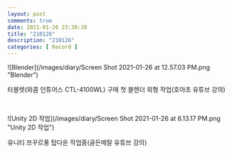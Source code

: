 ```yaml
---
layout: post
comments: true
date: 2021-01-26 23:30:20
title: "210126"
description: "210126"
categories: [ Record ]
---
```


![Blender](/images/diary/Screen Shot 2021-01-26 at 12.57.03 PM.png "Blender")

타블렛(와콤 인튜어스 CTL-4100WL) 구매 첫 블렌더 외형 작업(호야초 유튜브 강의)

<br>

![Unity 2D 작업](/images/diary/Screen Shot 2021-01-26 at 6.13.17 PM.png "Unity 2D 작업")

유니티 쯔꾸르풍 탑다운 작업중(골든메탈 유튜브 강의)
